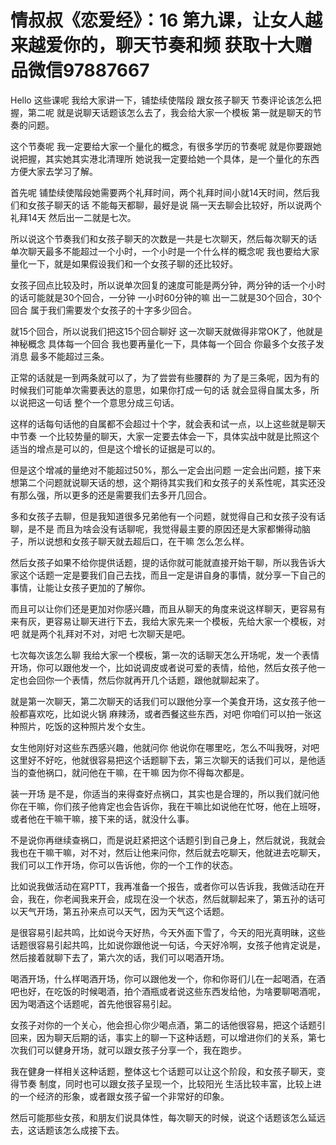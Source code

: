 # 情叔叔《恋爱经》：16 第九课，让女人越来越爱你的，聊天节奏和频     获取十大赠品微信97887667  

Hello 这些课呢 我给大家讲一下，铺垫续使階段 跟女孩子聊天 节奏评论该怎么把握，第二呢 就是说聊天话题该怎么去了，我会给大家一个模板 第一就是聊天的节奏的问题。

这个节奏呢 我一定要给大家一个量化的概念，有很多学历的节奏呢 就是你要跟她说把握，其实她其实港北清理所 她说我一定要给她一个具体，是一个量化的东西 方便大家去学习了解。

首先呢 铺垫续使階段她需要两个礼拜时间，两个礼拜时间小就14天时间，然后我们和女孩子聊天的话 不能每天都聊，最好是说 隔一天去聊会比较好，所以说两个礼拜14天 然后出一二就是七次。

所以说这个节奏我们和女孩子聊天的次数是一共是七次聊天，然后每次聊天的话 单次聊天最多不能超过一个小时，一个小时是一个什么样的概念呢 我也要给大家量化一下，就是如果假设我们和一个女孩子聊的还比较好。

女孩子回点比较及时，所以说单次回复的速度可能是两分钟，两分钟的话一个小时的话可能就是30个回合，一分钟 一小时60分钟的嘛 出一二就是30个回合，30个回合 属于我们需要发个女孩子的十字多少回合。

就15个回合，所以说我们把这15个回合聊好 这一次聊天就做得非常OK了，他就是神秘概念 具体每一个回合 我也要再量化一下，具体每一个回合 你最多个女孩子发消息 最多不能超过三条。

正常的话就是一到两条就可以了，为了尝尝有些腰群的 为了是三条呢，因为有的时候我们可能单次需要表达的意思，如果你打成一句的话 就会显得自属太多，所以说把这一句话 整个一个意思分成三句话。

这样的话每句话他的自属都不会超过十个字，就会表和试一点，以上这些就是聊天中节奏 一个比较势量的聊天，大家一定要去体会一下，具体实战中就是比照这个适当的增点是可以的，但是这个增长的证据是可以的。

但是这个增减的量绝对不能超过50%，那么一定会出问题 一定会出问题，接下来想第二个问题就说聊天话的想，这个期待其实我们和女孩子的关系性呢，其实还没有那么强，所以更多的还是需要我们去多开几回合。

多和女孩子去聊，但是我知道很多兄弟他有一个问题，就觉得自己和女孩子没有话聊，是不是 而且为啥会没有话聊呢，我觉得最主要的原因还是大家都懒得动脑子，所以说想和女孩子聊天就去超后口，在干嘛 怎么怎么样。

然后女孩子如果不给你提供话题，提的话你就可能就直接开始干聊，所以我告诉大家这个话题一定是要我们自己去找，而且一定是讲自身的事情，就分享一下自己的事情，让能让女孩子更加的了解你。

而且可以让你们还是更加对你感兴趣，而且从聊天的角度来说这样聊天，更容易有来有灰，更容易让聊天进行下去，我给大家先来一个模板，先给大家一个模板，对吧 就是两个礼拜对不对，对吧 七次聊天是吧。

七次每次该怎么聊 我给大家一个模板，第一次的话聊天怎么开场呢，发一个表情开场，你可以跟他发一个，比如说调皮或者说可爱的表情，给他，然后女孩子他一定也会回你一个表情，然后你就再开几个话题，跟他就聊起来了。

就是第一次聊天，第二次聊天的话我们可以跟他分享一个美食开场，这女孩子他一般都喜欢吃，比如说火锅 麻辣汤，或者西餐这些东西，对吧 你咱们可以拍一张这种照片，吃饭的这种照片发个女生。

女生他刚好对这些东西感兴趣，他就问你 他说你在哪里吃，怎么不叫我呀，对吧 这里好不好吃，他就很容易把这个话题聊下去，第三次聊天的话我们可以，是他适当的查他祸口，就问他在干嘛，在干嘛 因为你不得每次都是。

装一开场 是不是，你适当的来得查好点祸口，其实也是合理的，所以我们就问他你在干嘛，你们孩子他肯定也会告诉你，我在干嘛比如说他在忙呀，他在上班呀，或者他在干嘛干嘛，接下来的话，就没什么事。

不是说你再继续查祸口，而是说赶紧把这个话题引到自己身上，然后就说，我就会 我也在干嘛干嘛，对不对，然后让他来问你，然后就去吃聊天，他就进去吃聊天，我们可以工作开场，你可以告诉他，你的一个工作的状态。

比如说我做活动在寫PTT，我再准备一个报告，或者你可以告诉我，我做活动在开会，我在，你老闻我来开会，成现在没一个状态，然后就聊起来了，第五孙的话可以天气开场，第五孙来点可以天气，因为天气这个话题。

是很容易引起共鸣，比如说今天好热，今天外面下雪了，今天的阳光真明昧，这些话题很容易引起共鸣，比如说你跟他说一句话，今天好冷啊，女孩子他肯定说是，然后接着就聊下去了，第六次的话，我们可以喝酒开场。

喝酒开场，什么样喝酒开场，你可以跟他发一个，你和你哥们儿在一起喝酒，在酒吧也好，在吃饭的时候喝酒，拍个酒瓶或者说这些东西发给他，为啥要聊喝酒呢，因为喝酒这个话题呢，首先他很容易引起。

女孩子对你的一个关心，他会担心你少喝点酒，第二的话他很容易，把这个话题引回来，因为聊天后期的话，事实上的聊一下这种话题，可以增进你们的关系，第七次我们可以健身开场，就可以跟女孩子分享一个，我在跑步。

我在健身一样相关这种话题，整体这七个话题可以让这个阶段，和女孩子聊天，变得节奏 制度，同时也可以跟女孩子呈现一个，比较阳光 生活比较丰富，比较上进的一个经济的形象，或者跟女孩子留一个非常好的印象。

然后可能那些女孩，和朋友们说具体性，每次聊天的时候，说这个话题该怎么延远去，这话题该怎么成接下去。